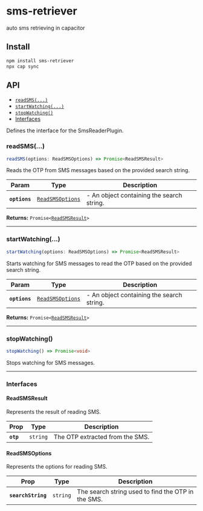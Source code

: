 # sms-retriever

auto sms retrieving in capacitor

## Install

```bash
npm install sms-retriever
npx cap sync
```

## API

<docgen-index>

* [`readSMS(...)`](#readsms)
* [`startWatching(...)`](#startwatching)
* [`stopWatching()`](#stopwatching)
* [Interfaces](#interfaces)

</docgen-index>

<docgen-api>
<!--Update the source file JSDoc comments and rerun docgen to update the docs below-->

Defines the interface for the SmsReaderPlugin.

### readSMS(...)

```typescript
readSMS(options: ReadSMSOptions) => Promise<ReadSMSResult>
```

Reads the OTP from SMS messages based on the provided search string.

| Param         | Type                                                      | Description                               |
| ------------- | --------------------------------------------------------- | ----------------------------------------- |
| **`options`** | <code><a href="#readsmsoptions">ReadSMSOptions</a></code> | - An object containing the search string. |

**Returns:** <code>Promise&lt;<a href="#readsmsresult">ReadSMSResult</a>&gt;</code>

--------------------


### startWatching(...)

```typescript
startWatching(options: ReadSMSOptions) => Promise<ReadSMSResult>
```

Starts watching for SMS messages to read the OTP based on the provided search string.

| Param         | Type                                                      | Description                               |
| ------------- | --------------------------------------------------------- | ----------------------------------------- |
| **`options`** | <code><a href="#readsmsoptions">ReadSMSOptions</a></code> | - An object containing the search string. |

**Returns:** <code>Promise&lt;<a href="#readsmsresult">ReadSMSResult</a>&gt;</code>

--------------------


### stopWatching()

```typescript
stopWatching() => Promise<void>
```

Stops watching for SMS messages.

--------------------


### Interfaces


#### ReadSMSResult

Represents the result of reading SMS.

| Prop      | Type                | Description                     |
| --------- | ------------------- | ------------------------------- |
| **`otp`** | <code>string</code> | The OTP extracted from the SMS. |


#### ReadSMSOptions

Represents the options for reading SMS.

| Prop               | Type                | Description                                        |
| ------------------ | ------------------- | -------------------------------------------------- |
| **`searchString`** | <code>string</code> | The search string used to find the OTP in the SMS. |

</docgen-api>
